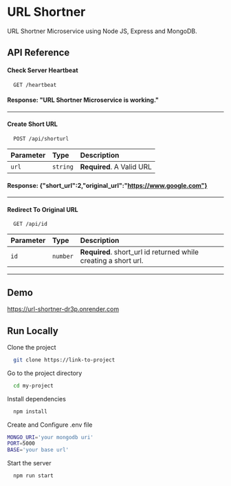 # URL Shortner

URL Shortner Microservice using Node JS, Express and MongoDB.

## API Reference

#### Check Server Heartbeat

```http
  GET /heartbeat
```

#### Response: "URL Shortner Microservice is working."

---

#### Create Short URL

```http
  POST /api/shorturl
```

| Parameter | Type     | Description               |
| :-------- | :------- | :------------------------ |
| `url`     | `string` | **Required**. A Valid URL |

#### Response: {"short_url":2,"original_url":"https://www.google.com"}

---

#### Redirect To Original URL

```http
  GET /api/id
```

| Parameter | Type     | Description                                                     |
| :-------- | :------- | :-------------------------------------------------------------- |
| `id`      | `number` | **Required**. short_url id returned while creating a short url. |

---

## Demo

https://url-shortner-dr3p.onrender.com

## Run Locally

Clone the project

```bash
  git clone https://link-to-project
```

Go to the project directory

```bash
  cd my-project
```

Install dependencies

```bash
  npm install
```

Create and Configure .env file

```bash
MONGO_URI='your mongodb uri'
PORT=5000
BASE='your base url'

```

Start the server

```bash
  npm run start
```
